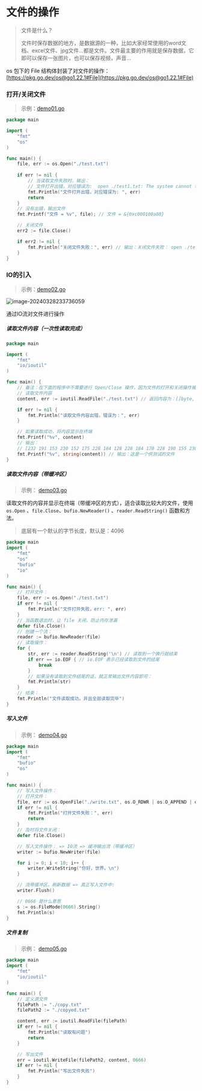 # 文件的操作

> 文件是什么？
>
> 文件时保存数据的地方，是数据源的一种，比如大家经常使用的word文档、excel文件、jpg文件...都是文件。文件最主要的作用就是保存数据，它即可以保存一张图片，也可以保存视频，声音...

os 包下的 File 结构体封装了对文件的操作：[https://pkg.go.dev/os@go1.22.1#File](https://pkg.go.dev/os@go1.22.1#File)

### 打开/关闭文件

> 示例：[demo01.go](./demo01.go)

```go
package main

import (
	"fmt"
	"os"
)

func main() {
	file, err := os.Open("./test.txt")
	
	if err != nil {
		// 当读取文件失败时，输出：
		// 文件打开出错，对应错误为:  open ./test1.txt: The system cannot find the file specified.
		fmt.Println("文件打开出错，对应错误为: ", err)
		return
	}
	// 没有出错，输出文件
	fmt.Printf("文件 = %v", file); // 文件 = &{0xc000100a08}

	// 关闭文件
	err2 := file.Close()

	if err2 != nil {
		fmt.Println("关闭文件失败：", err) // 输出：关闭文件失败： open ./test2.txt: The system cannot find the file specified.
	}
}
```

### IO的引入

> 示例：[demo02.go](./demo02.go)

![image-20240328233736059](https://raw.githubusercontent.com/strivelen/strivelen/main/learn-go/images/image-20240328233736059.png)

通过IO流对文件进行操作

##### 读取文件内容（一次性读取完成）

```go
package main

import (
	"fmt"
	"io/ioutil"
)

func main() {
	// 备注：在下面的程序中不需要进行 Open/Close 操作，因为文件的打开和关闭操作被封装在ReadFile函数内部了
	// 读取文件内容
	content, err := ioutil.ReadFile("./test.txt") // 返回内容为：[]byte, err

	if err != nil {
		fmt.Println("读取文件内容出错，错误为：", err)
	}

	// 如果读取成功，将内容显示在终端
	fmt.Printf("%v", content)
	// 输出：
	// [232 191 153 230 152 175 228 184 128 228 184 170 228 190 155 230 181 139 232 175 149 231 154 132 230 150 135 228 187 182]
	fmt.Printf("%v", string(content)) // 输出：这是一个供测试的文件
}
```

##### 读取文件内容（带缓冲区）

> 示例： [demo03.go](./demo03.go)

读取文件的内容并显示在终端（带缓冲区的方式），适合读取比较大的文件，使用 `os.Open` 、`file.Close`、`bufio.NewReader()` 、`reader.ReadString()` 函数和方法。

> 底层有一个默认的字节长度，默认是：4096

```go
package main
import (
	"fmt"
	"os"
	"bufio"
	"io"
)

func main() {
	// 打开文件：
	file, err := os.Open("./test.txt")
	if err != nil {
		fmt.Println("文件打开失败，err: ", err)
	}
	// 当函数退出时，让 file 关闭，防止内存泄漏
	defer file.Close()
	// 创建一个流：
	reader := bufio.NewReader(file)
	// 读取操作：
	for {
		str, err := reader.ReadString('\n') // 读取到一个换行就结束
		if err == io.EOF { // io.EOF 表示已经读取到文件的结尾
			break
		}
		// 如果没有读取到文件结尾的话，就正常输出文件内容即可：
		fmt.Println(str)
	}
	// 结束：
	fmt.Println("文件读取成功，并且全部读取完毕")
}
```

##### 写入文件

> 示例： [demo04.go](./demo04.go)

```go
package main
import (
	"fmt"
	"bufio"
	"os"
)

func main() {
	// 写入文件操作：
	// 打开文件：
	file, err := os.OpenFile("./write.txt", os.O_RDWR | os.O_APPEND | os.O_CREATE, 0666)
	if err != nil {
		fmt.Println("打开文件失败：", err)
		return
	}
	// 及时将文件关闭：
	defer file.Close()

	// 写入文件操作： => IO流 => 缓冲输出流（带缓冲区）
	writer := bufio.NewWriter(file)

	for i := 0; i < 10; i++ {
		writer.WriteString("你好，世界。\n")
	}

	// 流带缓冲区，刷新数据 => 真正写入文件中:
	writer.Flush()

	// 0666 是什么意思
	s := os.FileMode(0666).String()
	fmt.Println(s)
}
```

##### 文件复制

> 示例： [demo05.go](./demo05.go)

```go
package main
import (
	"fmt"
	"io/ioutil"
)

func main() {
	// 定义源文件
	filePath := "./copy.txt"
	filePath2 := "./copyed.txt"

	content, err := ioutil.ReadFile(filePath)
	if err != nil {
		fmt.Println("读取有问题")
		return
	}

	// 写出文件
	err = ioutil.WriteFile(filePath2, content, 0666)
	if err != nil {
		fmt.Println("写出文件失败")
	}
}
```


